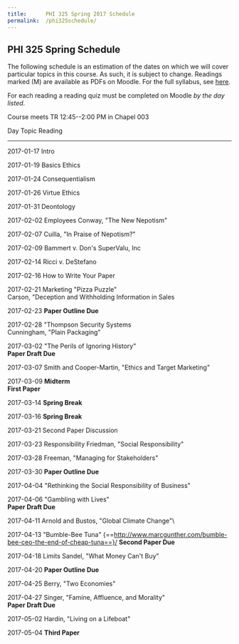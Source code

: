 ```yaml
---
title:      PHI 325 Spring 2017 Schedule
permalink:  /phi325schedule/
---
```



## PHI 325 Spring Schedule ##

The following schedule is an estimation of the dates on which we will
cover particular topics in this course. As such, it is subject to
change. Readings marked (M) are available as PDFs on Moodle.  For the full syllabus, see [here](http://dansheffler.com/phi325syllabus/).

For each reading a reading quiz must be completed on
Moodle *by the day listed*.

Course meets TR 12:45--2:00 PM in Chapel 003




Day        Topic            Reading
---------- ---------------- -------------------------------------
2017-01-17 Intro

2017-01-19 Basics           Ethics

2017-01-24                  Consequentialism

2017-01-26                  Virtue Ethics

2017-01-31                  Deontology

2017-02-02 Employees        Conway, "The New Nepotism"

2017-02-07                  Cuilla, "In Praise of Nepotism?"

2017-02-09                  Bammert v. Don's SuperValu, Inc

2017-02-14                  Ricci v. DeStefano

2017-02-16                  How to Write Your Paper

2017-02-21 Marketing        "Pizza Puzzle"\
                            Carson, "Deception and Withholding
                            Information in Sales

2017-02-23                  **Paper Outline Due**

2017-02-28                  "Thompson Security Systems\
                            Cunningham, "Plain Packaging"

2017-03-02                  "The Perils of Ignoring History"\
                            **Paper Draft Due**

2017-03-07                  Smith and Cooper-Martin, "Ethics and
                            Target Marketing"

2017-03-09                  **Midterm**\
                            **First Paper**

2017-03-14                  **Spring Break**

2017-03-16                  **Spring Break**

2017-03-21                  Second Paper Discussion

2017-03-23 Responsibility   Friedman, "Social Responsibility"

2017-03-28                  Freeman, "Managing for Stakeholders"

2017-03-30                  **Paper Outline Due**

2017-04-04                  "Rethinking the Social Responsibility of
                            Business"

2017-04-06                  "Gambling with Lives"\
                            **Paper Draft Due**

2017-04-11                  Arnold and Bustos, "Global Climate Change"\

2017-04-13                  "Bumble-Bee Tuna" {==http://www.marcgunther.com/bumble-bee-ceo-the-end-of-cheap-tuna==}/
                            **Second Paper Due**

2017-04-18 Limits           Sandel, "What Money Can't Buy"

2017-04-20                  **Paper Outline Due**

2017-04-25                  Berry, "Two Economies"

2017-04-27                  Singer, "Famine, Affluence, and Morality"\
                            **Paper Draft Due**

2017-05-02                  Hardin, "Living on a Lifeboat"

2017-05-04                  **Third Paper**





